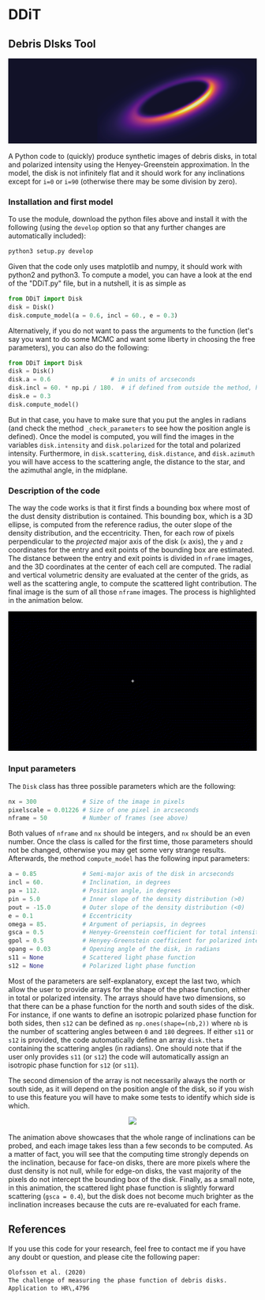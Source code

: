# DDiT
## Debris DIsks Tool

![screenshot](screenshots/DDiT.png)

A Python code to (quickly) produce synthetic images of debris disks, in total and polarized intensity using the Henyey-Greenstein approximation. In the model, the disk is not infinitely flat and it should work for any inclinations except for `i=0` or `i=90` (otherwise there may be some division by zero).

### Installation and first model

To use the module, download the python files above and install it with the following (using the `develop` option so that any further changes are automatically included):
```python
python3 setup.py develop
```

Given that the code only uses matplotlib and numpy, it should work with python2 and python3. To compute a model, you can have a look at the end of the "DDiT.py" file, but in a nutshell, it is as simple as

```python
from DDiT import Disk
disk = Disk()
disk.compute_model(a = 0.6, incl = 60., e = 0.3)
```

Alternatively, if you do not want to pass the arguments to the function (let's say you want to do some MCMC and want some liberty in choosing the free parameters), you can also do the following:

```python
from DDiT import Disk
disk = Disk()
disk.a = 0.6                 # in units of arcseconds
disk.incl = 60. * np.pi / 180.  # if defined from outside the method, has to be in radians
disk.e = 0.3
disk.compute_model()
```
But in that case, you have to make sure that you put the angles in radians (and check the method `_check_parameters` to see how the position angle is defined). Once the model is computed, you will find the images in the variables `disk.intensity` and `disk.polarized` for the total and polarized intensity. Furthermore, in `disk.scattering`, `disk.distance`, and `disk.azimuth` you will have access to the scattering angle, the distance to the star, and the azimuthal angle, in the midplane.

### Description of the code

The way the code works is that it first finds a bounding box where most of the dust density distribution is contained. This bounding box, which is a 3D ellipse, is computed from the reference radius, the outer slope of the density distribution, and the eccentricity. Then, for each row of pixels perpendicular to the _projected_ major axis of the disk (`x` axis), the `y` and `z` coordinates for the entry and exit points of the bounding box are estimated. The distance between the entry and exit points is divided in `nframe` images, and the 3D coordinates at the center of each cell are computed. The radial and vertical volumetric density are evaluated at the center of the grids, as well as the scattering angle, to compute the scattered light contribution. The final image is the sum of all those `nframe` images. The process is highlighted in the animation below.

<p align="center">
  <img width="700" src="screenshots/animation.gif">
</p>

### Input parameters

The `Disk` class has three possible parameters which are the following:

```python
nx = 300             # Size of the image in pixels
pixelscale = 0.01226 # Size of one pixel in arcseconds
nframe = 50          # Number of frames (see above)
```

Both values of `nframe` and `nx` should be integers, and `nx` should be an even number. Once the class is called for the first time, those parameters should not be changed, otherwise you may get some very strange results. Afterwards, the method `compute_model` has the following input parameters:

```python
a = 0.85             # Semi-major axis of the disk in arcseconds
incl = 60.           # Inclination, in degrees
pa = 112.            # Position angle, in degrees
pin = 5.0            # Inner slope of the density distribution (>0)
pout = -15.0         # Outer slope of the density distribution (<0)
e = 0.1              # Eccentricity
omega = 85.          # Argument of periapsis, in degrees
gsca = 0.5           # Henyey-Greenstein coefficient for total intensity
gpol = 0.5           # Henyey-Greenstein coefficient for polarized intensity
opang = 0.03         # Opening angle of the disk, in radians
s11 = None           # Scattered light phase function
s12 = None           # Polarized light phase function
```

Most of the parameters are self-explanatory, except the last two, which allow the user to provide arrays for the shape of the phase function, either in total or polarized intensity. The arrays should have two dimensions, so that there can be a phase function for the north and south sides of the disk. For instance, if one wants to define an isotropic polarized phase function for both sides, then `s12` can be defined as `np.ones(shape=(nb,2))` where `nb` is the number of scattering angles between `0` and `180` degrees. If either `s11` or `s12` is provided, the code automatically define an array `disk.theta` containing the scattering angles (in radians). One should note that if the user only provides `s11` (or `s12`) the code will automatically assign an isotropic phase function for `s12` (or `s11`).

The second dimension of the array is not necessarily always the north or south side, as it will depend on the position angle of the disk, so if you wish to use this feature you will have to make some tests to identify which side is which.

<p align="center">
  <img width="700" src="screenshots/disk.gif">
</p>

The animation above showcases that the whole range of inclinations can be probed, and each image takes less than a few seconds to be computed. As a matter of fact, you will see that the computing time strongly depends on the inclination, because for face-on disks, there are more pixels where the dust density is not null, while for edge-on disks, the vast majority of the pixels do not intercept the bounding box of the disk. Finally, as a small note, in this animation, the scattered light phase function is slightly forward scattering (`gsca = 0.4`), but the disk does not become much brighter as the inclination increases because the cuts are re-evaluated for each frame. 

## References

If you use this code for your research, feel free to contact me if you have any doubt or question, and please cite the following paper:
```
Olofsson et al. (2020)
The challenge of measuring the phase function of debris disks. Application to HR\,4796
```


